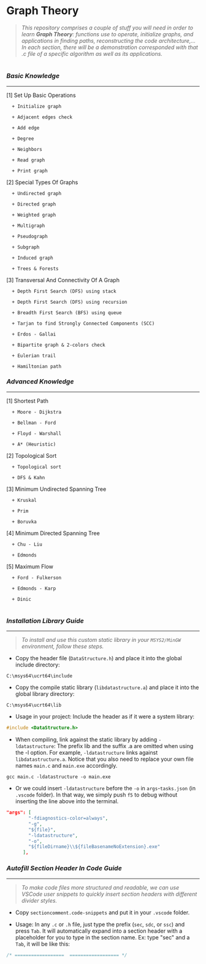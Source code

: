 # **Graph Theory**

> _This repository comprises a couple of stuff you will need in order to learn **Graph Theory**: functions use to operate, initialize graphs, and applications in finding paths, reconstructing the code architecture,... In each section, there will be a demonstration corresponded with that .c file of a specific algorithm as well as its applications._

#

### ***Basic Knowledge***
---

[1] Set Up Basic Operations

      + Initialize graph

      + Adjacent edges check

      + Add edge

      + Degree

      + Neighbors

      + Read graph

      + Print graph

[2] Special Types Of Graphs
      
      + Undirected graph

      + Directed graph

      + Weighted graph

      + Multigraph 

      + Pseudograph

      + Subgraph

      + Induced graph

      + Trees & Forests

[3] Transversal And Connectivity Of A Graph
      
      + Depth First Search (DFS) using stack

      + Depth First Search (DFS) using recursion

      + Breadth First Search (BFS) using queue

      + Tarjan to find Strongly Connected Components (SCC)

      + Erdos - Gallai

      + Bipartite graph & 2-colors check

      + Eulerian trail 

      + Hamiltonian path 

### ***Advanced Knowledge***
---

[1] Shortest Path

      + Moore - Dijkstra

      + Bellman - Ford

      + Floyd - Warshall

      + A* (Heuristic)

[2] Topological Sort

      + Topological sort

      + DFS & Kahn

[3] Minimum Undirected Spanning Tree

      + Kruskal

      + Prim

      + Boruvka

[4] Minimum Directed Spanning Tree

      + Chu - Liu

      + Edmonds

[5] Maximum Flow

      + Ford - Fulkerson

      + Edmonds - Karp

      + Dinic

#

### ***Installation Library Guide***
---

> _To install and use this custom static library in your `MSYS2/MinGW` environment, follow these steps._

- Copy the header file (`DataStructure.h`) and place it into the global include directory:  
```
C:\msys64\ucrt64\include
```

- Copy the compile static library (`libdatastructure.a`) and place it into the global library directory:  
```
C:\msys64\ucrt64\lib
```

- Usage in your project: Include the header as if it were a system library:  
```c
#include <DataStructure.h>
```

- When compiling, link against the static library by adding `-ldatastructure`: The prefix lib and the suffix .a are omitted when using the -l option. For example, `-ldatastructure` links against `libdatastructure.a`. Notice that you also need to replace your own file names `main.c` and `main.exe` accordingly.
```shell
gcc main.c -ldatastructure -o main.exe
```
- Or we could insert `-ldatastructure` before the `-o` in `args`-`tasks.json` (in `.vscode` folder). In that way, we simply push `f5` to debug without inserting the line above into the terminal.
```json
"args": [
        "-fdiagnostics-color=always",
        "-g",
        "${file}",
        "-ldatastructure",
        "-o",
        "${fileDirname}\\${fileBasenameNoExtension}.exe"
      ],
```

### ***Autofill Section Header In Code Guide***
---

> _To make code files more structured and readable, we can use VSCode user snippets to quickly insert section headers with different divider styles._

- Copy `sectioncomment.code-snippets` and put it in your `.vscode` folder.

- Usage: In any `.c` or `.h` file, just type the prefix (`sec`, `sdc`, or `ssc`) and press `Tab`.
It will automatically expand into a section header with a placeholder for you to type in the section name. Ex: type "sec" and a `Tab`, it will be like this:
```c
/* ==================  ================== */
```
